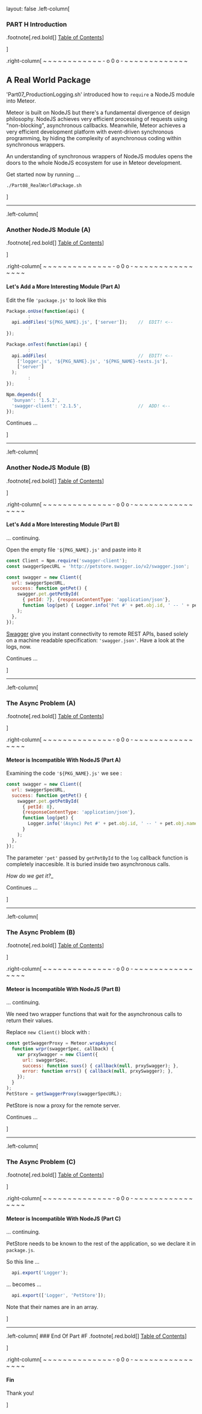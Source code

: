 layout: false
.left-column[
  ### PART H Introduction

.footnote[.red.bold[] [Table of Contents](./)] 
<!-- H -->]
.right-column[
 ~ ~ ~ ~ ~ ~ ~ ~ ~ ~ ~ ~ - o 0 o - ~ ~ ~ ~ ~ ~ ~ ~ ~ ~ ~ ~ ~

## A Real World Package

'Part07_ProductionLogging.sh' introduced how to ```require``` a NodeJS module into Meteor.

Meteor is built on NodeJS but there's a fundamental divergence of design philosophy.  NodeJS achieves very efficient processing of requests using "non-blocking", asynchronous callbacks.  Meanwhile, Meteor achieves a very efficient development platform with event-driven synchronous programming, by hiding the complexity of asynchronous coding within synchronous wrappers.

An understanding of synchronous wrappers of NodeJS modules opens the doors to the whole NodeJS ecosystem for use in Meteor development.

Get started now by running ...
```terminal
./Part08_RealWorldPackage.sh
```



<!-- B -->]
---
.left-column[
  ### Another NodeJS Module (A)
.footnote[.red.bold[] [Table of Contents](./)] 
<!-- H -->]
.right-column[
~ ~ ~ ~ ~ ~ ~ ~ ~ ~ ~ ~ ~ ~ - o 0 o - ~ ~ ~ ~ ~ ~ ~ ~ ~ ~ ~ ~ ~ ~ ~ ~

#### Let's Add a More Interesting Module (Part A)


Edit the file ```'package.js'``` to look like this

```javascript
Package.onUse(function(api) {
        :
  api.addFiles('${PKG_NAME}.js', ['server']);    //  EDIT! <--
        :
});

Package.onTest(function(api) {
        :
  api.addFiles(                                  //  EDIT! <--
    ['logger.js', '${PKG_NAME}.js', '${PKG_NAME}-tests.js'],
    ['server']
  );
        :
});

Npm.depends({
  'bunyan': '1.5.2',
  'swagger-client': '2.1.5',                     //  ADD! <--
});
```
Continues ...


<!-- B -->]
---
.left-column[
  ### Another NodeJS Module (B)
.footnote[.red.bold[] [Table of Contents](./)] 
<!-- H -->]
.right-column[
~ ~ ~ ~ ~ ~ ~ ~ ~ ~ ~ ~ ~ ~ - o 0 o - ~ ~ ~ ~ ~ ~ ~ ~ ~ ~ ~ ~ ~ ~ ~ ~

#### Let's Add a More Interesting Module (Part B)

... continuing.

Open the empty file ```'${PKG_NAME}.js'``` and paste into it

```javascript
const Client = Npm.require('swagger-client');
const swaggerSpecURL = 'http://petstore.swagger.io/v2/swagger.json';

const swagger = new Client({
  url: swaggerSpecURL,
  success: function getPet() {
    swagger.pet.getPetById(
      { petId: 7}, {responseContentType: 'application/json'},
      function log(pet) { Logger.info('Pet #' + pet.obj.id, ' -- ' + pet.obj.name);  }
    );
  },
});
```
<a href='http://petstore.swagger.io/#!/pet/getPetById' target='_blank'>Swagger</a> give you instant connectivity to remote REST APIs, based solely on a machine readable specification: ```'swagger.json'```. Have a look at the logs, now.

Continues ...


<!-- B -->]
---
.left-column[
  ### The Async Problem (A)
.footnote[.red.bold[] [Table of Contents](./)] 
<!-- H -->]
.right-column[
~ ~ ~ ~ ~ ~ ~ ~ ~ ~ ~ ~ ~ ~ - o 0 o - ~ ~ ~ ~ ~ ~ ~ ~ ~ ~ ~ ~ ~ ~ ~ ~

#### Meteor is Incompatible With NodeJS  (Part A)

Examining the code ```'${PKG_NAME}.js'``` we see :
```javascript
const swagger = new Client({
  url: swaggerSpecURL,
  success: function getPet() {
    swagger.pet.getPetById(
      { petId: 8},
      {responseContentType: 'application/json'},
      function log(pet) {
        Logger.info('(Async) Pet #' + pet.obj.id, ' -- ' + pet.obj.name);
      }
    );
  },
});
```
The parameter ```'pet'``` passed by ```getPetById``` to the ```log``` callback function is completely inaccesible.  It is buried inside two asynchronous calls.

_How do we get it?__


Continues ...


<!-- B -->]
---
.left-column[
  ### The Async Problem (B)
.footnote[.red.bold[] [Table of Contents](./)] 
<!-- H -->]
.right-column[
~ ~ ~ ~ ~ ~ ~ ~ ~ ~ ~ ~ ~ ~ - o 0 o - ~ ~ ~ ~ ~ ~ ~ ~ ~ ~ ~ ~ ~ ~ ~ ~

#### Meteor is Incompatible With NodeJS  (Part B)

... continuing.

We need two wrapper functions that wait for the asynchronous calls to return their values.

Replace ```new Client()``` block with :
```javascript
const getSwaggerProxy = Meteor.wrapAsync(
  function wrpr(swaggerSpec, callback) {
    var prxySwagger = new Client({
      url: swaggerSpec,
      success: function suxs() { callback(null, prxySwagger); },
      error: function errs() { callback(null, prxySwagger); },
    });
  }
);
PetStore = getSwaggerProxy(swaggerSpecURL);
```
PetStore is now a proxy for the remote server.

Continues ...


<!-- B -->]
---
.left-column[
  ### The Async Problem (C)
.footnote[.red.bold[] [Table of Contents](./)] 
<!-- H -->]
.right-column[
~ ~ ~ ~ ~ ~ ~ ~ ~ ~ ~ ~ ~ ~ - o 0 o - ~ ~ ~ ~ ~ ~ ~ ~ ~ ~ ~ ~ ~ ~ ~ ~

#### Meteor is Incompatible With NodeJS  (Part C)

... continuing.

PetStore needs to be known to the rest of the application, so we declare it in ```package.js```.

So this line ...
```javascript
  api.export('Logger');
```

... becomes ...
```javascript
  api.export(['Logger', 'PetStore']);
```
Note that their names are in an array.


<!-- B -->]
---
.left-column[
    ### End Of Part #F
.footnote[.red.bold[] [Table of Contents](./)] 
<!-- H -->]
.right-column[
~ ~ ~ ~ ~ ~ ~ ~ ~ ~ ~ ~ ~ ~ - o 0 o - ~ ~ ~ ~ ~ ~ ~ ~ ~ ~ ~ ~ ~ ~ ~ ~

#### Fin

Thank you!



<!-- B -->]
